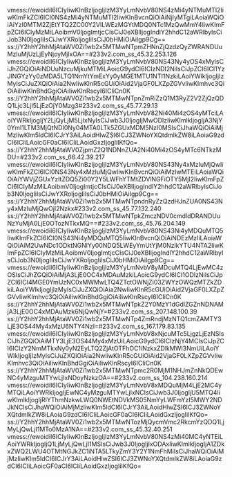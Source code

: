 vmess://ewoidiI6ICIyIiwKInBzIjogIjIzM3YyLmNvbV80NS4zMi4yNTMuMTI2IiwKImFkZCI6ICI0NS4zMi4yNTMuMTI2IiwKInBvcnQiOiAiNjIyMTgiLAoiaWQiOiAiYzI0MTM2ZjEtYTQ2ZC00Y2VlLWEzMGYtMDQ0NTc1MzQwMmY4IiwKImFpZCI6ICIyMzMiLAoibmV0IjogImtjcCIsCiJ0eXBlIjogIndlY2hhdC12aWRlbyIsCiJob3N0IjogIiIsCiJwYXRoIjogIiIsCiJ0bHMiOiAiIgp9Cg==
ss://Y2hhY2hhMjAtaWV0Zi1wb2x5MTMwNTpmZHNnZjQzdzQyZWRANDUuMzIuMjUzLjEyNjoyMjIxOA==#233v2.com_ss_45.32.253.126
vmess://ewoidiI6ICIyIiwKInBzIjogIjIzM3YyLmNvbV80NS43Ny4yOS4xMyIsCiJhZGQiOiAiNDUuNzcuMjkuMTMiLAoicG9ydCI6ICIzNDI2NiIsCiJpZCI6ICI1YzJlNGYzYy0zMDA5LTQ1NmYtYmExYy0yMGE1MTU1NTI1NzkiLAoiYWlkIjogIjIzMyIsCiJuZXQiOiAia2NwIiwKInR5cGUiOiAid2VjaGF0LXZpZGVvIiwKImhvc3QiOiAiIiwKInBhdGgiOiAiIiwKInRscyI6ICIiCn0K
ss://Y2hhY2hhMjAtaWV0Zi1wb2x5MTMwNTpnZmRiZzQ1M3RyZ2V2ZjQzQDQ1Ljc3LjI5LjEzOjY0Mzg3#233v2.com_ss_45.77.29.13
vmess://ewoidiI6ICIyIiwKInBzIjogIjIzM3YyLmNvbV82Ni40Mi4zOS4yMTciLAoiYWRkIjogIjY2LjQyLjM5LjIxNyIsCiJwb3J0IjogIjMwODIzIiwKImlkIjogIjA3NjY0YmI1LTM3MjQtNDI0Ny04MTA0LTk5ZGUxMDM5NzI0MSIsCiJhaWQiOiAiMjMzIiwKIm5ldCI6ICJrY3AiLAoidHlwZSI6ICJ3ZWNoYXQtdmlkZW8iLAoiaG9zdCI6ICIiLAoicGF0aCI6ICIiLAoidGxzIjogIiIKfQo=
ss://Y2hhY2hhMjAtaWV0ZjpmZ2Q1NDNnZUA2Ni40Mi4zOS4yMTc6NTkzMDU=#233v2.com_ss_66.42.39.217
vmess://ewoidiI6ICIyIiwKInBzIjogIjIzM3YyLmNvbV80NS43Ny4xMzIuMjQwIiwKImFkZCI6ICI0NS43Ny4xMzIuMjQwIiwKInBvcnQiOiAiMzIwMTEiLAoiaWQiOiAiYWVjZGUxYzItZDQ5Zi00Y2Y5LWFhYTMtZDVlNGFiOTY5MjI2IiwKImFpZCI6ICIyMzMiLAoibmV0IjogImtjcCIsCiJ0eXBlIjogIndlY2hhdC12aWRlbyIsCiJob3N0IjogIiIsCiJwYXRoIjogIiIsCiJ0bHMiOiAiIgp9Cg==
ss://Y2hhY2hhMjAtaWV0Zi1wb2x5MTMwNTpndnRyZzQzdHJnZUA0NS43Ny4xMzIuMjQwOjI2Nzkx#233v2.com_ss_45.77.132.240
ss://Y2hhY2hhMjAtaWV0Zi1wb2x5MTMwNTpkZmczNDV0cmdldDRANDUuNzYuMjA0LjE0OTozNTkxMQ==#233v2.com_ss_45.76.204.149
vmess://ewoidiI6ICIyIiwKInBzIjogIjIzM3YyLmNvbV80NS43Ni4yMDQuMTQ5IiwKImFkZCI6ICI0NS43Ni4yMDQuMTQ5IiwKInBvcnQiOiAiNDEzMzIiLAoiaWQiOiAiM2UwNDc1ODktNGNlYy00NDQ5LWEyYmUtYjM0NzlkYTU4NTA2IiwKImFpZCI6ICIyMzMiLAoibmV0IjogImtjcCIsCiJ0eXBlIjogIndlY2hhdC12aWRlbyIsCiJob3N0IjogIiIsCiJwYXRoIjogIiIsCiJ0bHMiOiAiIgp9Cg==
vmess://ewoidiI6ICIyIiwKInBzIjogIjIzM3YyLmNvbV8yMDcuMTQ4LjEwMC4zOSIsCiJhZGQiOiAiMjA3LjE0OC4xMDAuMzkiLAoicG9ydCI6ICI1ODIzNiIsCiJpZCI6ICI4MGE0YmUzNC0xMWMwLTQ4ZTctOWNjZi03ZWYzOWQzMTZkZDkiLAoiYWlkIjogIjIzMyIsCiJuZXQiOiAia2NwIiwKInR5cGUiOiAid2VjaGF0LXZpZGVvIiwKImhvc3QiOiAiIiwKInBhdGgiOiAiIiwKInRscyI6ICIiCn0K
ss://Y2hhY2hhMjAtaWV0Zi1wb2x5MTMwNTpkZ2Y0MzY1dGdlZGZnNDNAMjA3LjE0OC4xMDAuMzk6NjQwNjY=#233v2.com_ss_207.148.100.39
ss://Y2hhY2hhMjAtaWV0Zi1wb2x5MTMwNTp4ZmRndjMzNTQ1cmZAMTY3LjE3OS44My4xMzU6NTY4NzI=#233v2.com_ss_167.179.83.135
vmess://ewoidiI6ICIyIiwKInBzIjogIjIzM3YyLmNvbV8xNjcuMTc5LjgzLjEzNSIsCiJhZGQiOiAiMTY3LjE3OS44My4xMzUiLAoicG9ydCI6ICIzNjY4MCIsCiJpZCI6ICIzY2NmMTkxNy0yN2EyLTQ2ZjAtOTFhOC1iNzkxZDlkMWI3NmUiLAoiYWlkIjogIjIzMyIsCiJuZXQiOiAia2NwIiwKInR5cGUiOiAid2VjaGF0LXZpZGVvIiwKImhvc3QiOiAiIiwKInBhdGgiOiAiIiwKInRscyI6ICIiCn0K
ss://Y2hhY2hhMjAtaWV0Zi1wb2x5MTMwNTpmc2R0MjM1NHJmZnNkQDEwNC4yMzguMTYwLjIxNDoyNzkzOA==#233v2.com_ss_104.238.160.214
vmess://ewoidiI6ICIyIiwKInBzIjogIjIzM3YyLmNvbV8xMDQuMjM4LjE2MC4yMTQiLAoiYWRkIjogIjEwNC4yMzguMTYwLjIxNCIsCiJwb3J0IjogIjU5MTQ4IiwKImlkIjogIjRlYThmNzkwLWQ0NWEtNDVkMS05NmYyLWFmYzI5MWY2NDJkNCIsCiJhaWQiOiAiMjMzIiwKIm5ldCI6ICJrY3AiLAoidHlwZSI6ICJ3ZWNoYXQtdmlkZW8iLAoiaG9zdCI6ICIiLAoicGF0aCI6ICIiLAoidGxzIjogIiIKfQo=
ss://Y2hhY2hhMjAtaWV0Zi1wb2x5MTMwNTozMjQycmVmc2RkcmYzQDQ1LjMyLjQwLjI1MTo0MzA1NA==#233v2.com_ss_45.32.40.251
vmess://ewoidiI6ICIyIiwKInBzIjogIjIzM3YyLmNvbV80NS4zMi40MC4yNTEiLAoiYWRkIjogIjQ1LjMyLjQwLjI1MSIsCiJwb3J0IjogIjIxODAxIiwKImlkIjogIjA1ZDkxZWQ2LWU4OTMtNGJkZC1iNTA5LTkyZmY3Y2Y1NmFhMiIsCiJhaWQiOiAiMjMzIiwKIm5ldCI6ICJrY3AiLAoidHlwZSI6ICJ3ZWNoYXQtdmlkZW8iLAoiaG9zdCI6ICIiLAoicGF0aCI6ICIiLAoidGxzIjogIiIKfQo=
